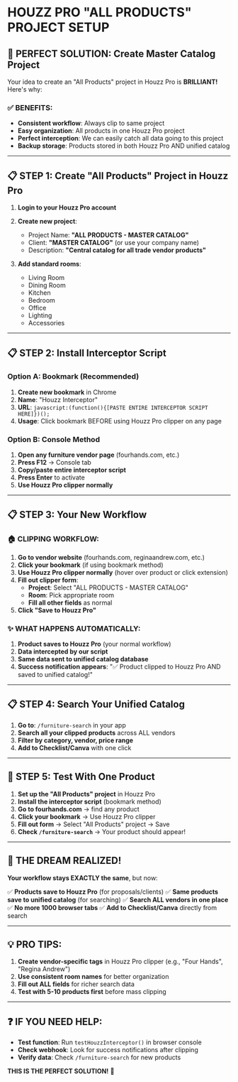 # HOUZZ PRO "ALL PRODUCTS" PROJECT SETUP

## 🎯 PERFECT SOLUTION: Create Master Catalog Project

Your idea to create an "All Products" project in Houzz Pro is **BRILLIANT!** Here's why:

### ✅ BENEFITS:
- **Consistent workflow**: Always clip to same project
- **Easy organization**: All products in one Houzz Pro project  
- **Perfect interception**: We can easily catch all data going to this project
- **Backup storage**: Products stored in both Houzz Pro AND unified catalog

---

## 📋 STEP 1: Create "All Products" Project in Houzz Pro

1. **Login to your Houzz Pro account**
2. **Create new project**:
   - Project Name: **"ALL PRODUCTS - MASTER CATALOG"**
   - Client: **"MASTER CATALOG"** (or use your company name)
   - Description: **"Central catalog for all trade vendor products"**

3. **Add standard rooms**:
   - Living Room
   - Dining Room  
   - Kitchen
   - Bedroom
   - Office
   - Lighting
   - Accessories

---

## 📋 STEP 2: Install Interceptor Script

### Option A: Bookmark (Recommended)
1. **Create new bookmark** in Chrome
2. **Name**: "Houzz Interceptor"
3. **URL**: `javascript:(function(){[PASTE ENTIRE INTERCEPTOR SCRIPT HERE]})();`
4. **Usage**: Click bookmark BEFORE using Houzz Pro clipper on any page

### Option B: Console Method
1. **Open any furniture vendor page** (fourhands.com, etc.)
2. **Press F12** → Console tab
3. **Copy/paste entire interceptor script**
4. **Press Enter** to activate
5. **Use Houzz Pro clipper normally**

---

## 📋 STEP 3: Your New Workflow

### 🏠 **CLIPPING WORKFLOW:**
1. **Go to vendor website** (fourhands.com, reginaandrew.com, etc.)
2. **Click your bookmark** (if using bookmark method)
3. **Use Houzz Pro clipper normally** (hover over product or click extension)
4. **Fill out clipper form**:
   - **Project**: Select "ALL PRODUCTS - MASTER CATALOG"
   - **Room**: Pick appropriate room
   - **Fill all other fields** as normal
5. **Click "Save to Houzz Pro"**

### ✨ **WHAT HAPPENS AUTOMATICALLY:**
1. **Product saves to Houzz Pro** (your normal workflow)
2. **Data intercepted by our script**
3. **Same data sent to unified catalog database**
4. **Success notification appears**: "✅ Product clipped to Houzz Pro AND saved to unified catalog!"

---

## 📋 STEP 4: Search Your Unified Catalog

1. **Go to**: `/furniture-search` in your app
2. **Search all your clipped products** across ALL vendors
3. **Filter by category, vendor, price range**
4. **Add to Checklist/Canva** with one click

---

## 🧪 STEP 5: Test With One Product

1. **Set up the "All Products" project** in Houzz Pro
2. **Install the interceptor script** (bookmark method)
3. **Go to fourhands.com** → find any product
4. **Click your bookmark** → Use Houzz Pro clipper
5. **Fill out form** → Select "All Products" project → Save
6. **Check `/furniture-search`** → Your product should appear!

---

## 🎉 THE DREAM REALIZED!

**Your workflow stays EXACTLY the same**, but now:

✅ **Products save to Houzz Pro** (for proposals/clients)
✅ **Same products save to unified catalog** (for searching)
✅ **Search ALL vendors in one place**
✅ **No more 1000 browser tabs**
✅ **Add to Checklist/Canva** directly from search

---

## 💡 PRO TIPS:

1. **Create vendor-specific tags** in Houzz Pro clipper (e.g., "Four Hands", "Regina Andrew")
2. **Use consistent room names** for better organization
3. **Fill out ALL fields** for richer search data
4. **Test with 5-10 products first** before mass clipping

---

## ❓ IF YOU NEED HELP:

- **Test function**: Run `testHouzzInterceptor()` in browser console
- **Check webhook**: Look for success notifications after clipping
- **Verify data**: Check `/furniture-search` for new products

**THIS IS THE PERFECT SOLUTION!** 🚀